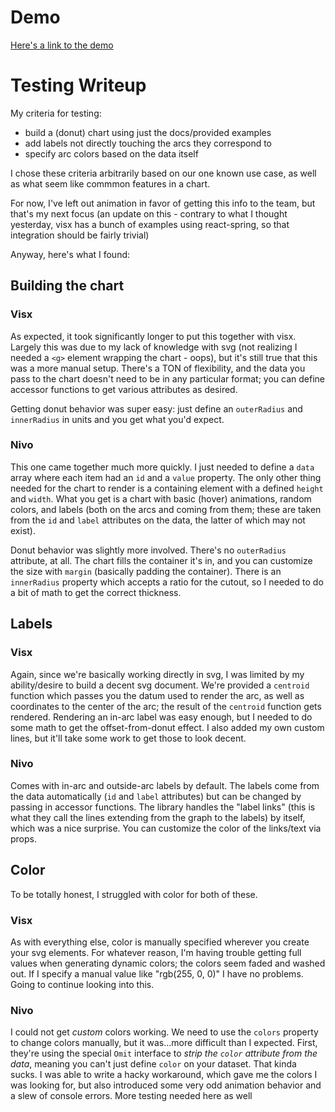 # Demo
[Here's a link to the demo]('http://al-ppsa.github.io/chart-playground')

# Testing Writeup
My criteria for testing:
- build a (donut) chart using just the docs/provided examples
- add labels not directly touching the arcs they correspond to
- specify arc colors based on the data itself

I chose these criteria arbitrarily based on our one known use case, as well as what seem like commmon features in a chart.

For now, I've left out animation in favor of getting this info to the team, but that's my next focus (an update on this - contrary to what I thought yesterday, visx has a bunch of examples using react-spring, so that integration should be fairly trivial)

Anyway, here's what I found:

## Building the chart
### Visx
As expected, it took significantly longer to put this together with visx. Largely this was due to my lack of knowledge
 with svg (not realizing I needed a `<g>` element wrapping the chart - oops), but it's still true that this was a
 more manual setup. There's a TON of flexibility, and the data you pass to the chart doesn't need to be in any
  particular format; you can define accessor functions to get various attributes as desired.

Getting donut behavior was super easy: just define an `outerRadius` and `innerRadius` in units and you get what you'd expect.

### Nivo
This one came together much more quickly. I just needed to define a `data` array where each item had an `id` and a `value` property. The only other thing needed for the chart to render is a containing element with a defined `height` and `width`. What you get is a chart with basic (hover) animations, random colors, and labels (both on the arcs and coming from them; these are taken from the `id` and `label` attributes on the data, the latter of which may not exist).

Donut behavior was slightly more involved. There's no `outerRadius` attribute, at all. The chart fills the container it's in, and you can customize the size with `margin` (basically padding the container). There is an `innerRadius` property which accepts a ratio for the cutout, so I needed to do a bit of math to get the correct thickness.

## Labels
### Visx
Again, since we're basically working directly in svg, I was limited by my ability/desire to build a decent svg document.
We're provided a `centroid` function which passes you the datum used to render the arc, as well as coordinates to the center of the arc; the result of the `centroid` function gets rendered. Rendering an in-arc label was easy enough, but I
needed to do some math to get the offset-from-donut effect. I also added my own custom lines, but it'll take some work to get those to look decent.

### Nivo
Comes with in-arc and outside-arc labels by default. The labels come from the data automatically (`id` and `label` attributes) but can be changed by passing in accessor functions. The library handles the "label links" (this is what they call the lines extending from the graph to the labels) by itself, which was a nice surprise. You can customize the color of the links/text via props.

## Color
To be totally honest, I struggled with color for both of these.

### Visx
As with everything else, color is manually specified wherever you create your svg elements. For whatever reason, I'm having trouble getting full values when generating dynamic colors; the colors seem faded and washed out. If I specify a manual value like "rgb(255, 0, 0)" I have no problems. Going to continue looking into this.

### Nivo
I could not get _custom_ colors working. We need to use the `colors` property to change colors manually, but it was...more difficult than I expected. First, they're using the special `Omit` interface to _strip the `color` attribute from the data_, meaning you can't just define `color` on your dataset. That kinda sucks. I was able to write a hacky workaround, which gave me the colors I was looking for, but also introduced some very odd animation behavior and a slew of console errors. More testing needed here as well